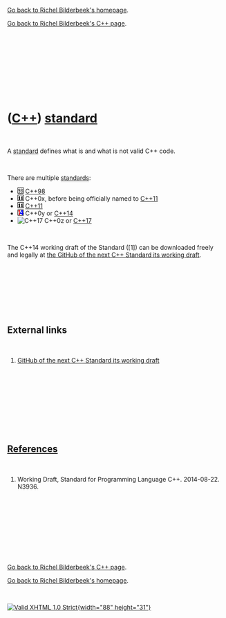[Go back to Richel Bilderbeek's homepage](index.htm).

[Go back to Richel Bilderbeek's C++ page](Cpp.htm).

 

 

 

 

 

([C++](Cpp.htm)) [standard](CppStandard.htm)
============================================

 

A [standard](CppStandard.htm) defines what is and what is not valid C++
code.

 

There are multiple [standards](CppStandard.htm):

-   ![C++98](PicCpp98.png) [C++98](Cpp98.htm)
-   ![C++0x](PicCpp11.png) C++0x, before being officially named to
    [C++11](Cpp11.htm)
-   ![C++11](PicCpp11.png) [C++11](Cpp11.htm)
-   ![C++14](PicCpp14.png) C++0y or [C++14](Cpp14.htm)
-   ![C++17](PicCpp17.png) C++0z or [C++17](Cpp17.htm)

 

The C++14 working draft of the Standard (\[1\]) can be downloaded freely
and legally at [the GitHub of the next C++ Standard its working
draft](https://github.com/cplusplus/draft).

 

 

 

 

External links
--------------

 

1.  [GitHub of the next C++ Standard its working
    draft](https://github.com/cplusplus/draft)

 

 

 

 

 

[References](CppReferences.htm)
-------------------------------

 

1.  Working Draft, Standard for Programming Language C++.
    2014-08-22. N3936.

 

 

 

 

 

[Go back to Richel Bilderbeek's C++ page](Cpp.htm).

[Go back to Richel Bilderbeek's homepage](index.htm).

 

[![Valid XHTML 1.0 Strict](valid-xhtml10.png){width="88"
height="31"}](http://validator.w3.org/check?uri=referer)
